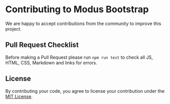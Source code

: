 # Contributing to Modus Bootstrap

We are happy to accept contributions from the community to improve this project.

## Pull Request Checklist

Before making a Pull Request please run `npm run test` to check all JS, HTML, CSS, Markdown and links for errors.

## License

By contributing your code, you agree to license your contribution under the [MIT License](../LICENSE).
